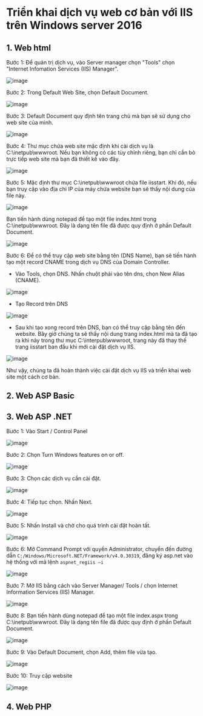 # Triển khai dịch vụ web cơ bản với IIS trên Windows server 2016

<a name="html"></a>
## 1. Web html
Bước 1: Để quản trị dịch vụ, vào Server manager chọn "Tools" chọn "Internet Infomation Services (IIS) Manager".

![image](https://user-images.githubusercontent.com/111716161/189846791-94d5833e-5ee9-40ff-9948-f605b72381fa.png)

Bước 2: Trong Default Web Site, chọn Default Document.

![image](https://user-images.githubusercontent.com/111716161/189831240-50051032-4618-4290-807d-a836d00cc485.png)

Bước 3: Default Document quy định tên trang chủ mà bạn sẽ sử dụng cho web site của mình.

![image](https://user-images.githubusercontent.com/111716161/189831654-2e4c5021-d072-4774-a037-029053feb1af.png)

Bước 4: Thư mục chứa web site mặc định khi cài dịch vụ là C:\inetpub\wwwroot. Nếu bạn không có các tùy chỉnh riêng, bạn chỉ cần bỏ trực tiếp web site mà bạn đã thiết kế vào đây.

![image](https://user-images.githubusercontent.com/111716161/189831974-b4de6a43-959c-44fd-a6d3-5a6a03af9e23.png)

Bước 5: Mặc định thư mục C:\inetpub\wwwroot chứa file iisstart. Khi đó, nếu bạn truy cập vào địa chỉ IP của máy chứa website bạn sẽ thấy nội dung của file này.

![image](https://user-images.githubusercontent.com/111716161/189832739-0c6d82e3-9043-4f0e-9898-2e033bfa4267.png)

Bạn tiến hành dùng notepad để tạo một file index.html trong C:\inetpub\wwwroot. Đây là dạng tên file đã được quy định ở phần Default Document.

![image](https://user-images.githubusercontent.com/111716161/189833525-250096f3-e369-4fe7-b577-741f74f2d694.png)

Bước 6: Để có thể truy cập web site bằng tên (DNS Name), bạn sẽ tiến hành tạo một record CNAME trong dịch vụ DNS của Domain Controller.

- Vào Tools, chọn DNS. Nhấn chuột phải vào tên dns, chọn New Alias (CNAME).

![image](https://user-images.githubusercontent.com/111716161/189847515-fc4b6815-e4c2-4287-b6d3-10837152d147.png)

- Tạo Record trên DNS

![image](https://user-images.githubusercontent.com/111716161/189848318-1cb625df-521e-4108-91ca-8584dcbbbf00.png)

- Sau khi tạo xong record trên DNS, bạn có thể truy cập bằng tên đến website. Bây giờ chúng ta sẽ thấy nội dung trang index.html mà ta đã tạo ra khi nảy trong thư mục C:\interpub\wwwroot, trang này đã thay thế trang iisstart ban đầu khi mới cài đặt dịch vụ IIS.

![image](https://user-images.githubusercontent.com/111716161/189848609-be964296-ca3b-4085-bd8f-dd55b1215b42.png)

Như vậy, chúng ta đã hoàn thành việc cài đặt dịch vụ IIS và triển khai web site một cách cơ bản.

## 2. Web ASP Basic

## 3. Web ASP .NET

Bước 1: Vào Start / Control Panel

![image](https://user-images.githubusercontent.com/111716161/190043895-9a81258b-2e13-4431-bcbc-f10fbc73b34a.png)

Bước 2: Chọn Turn Windows features on or off.

![image](https://user-images.githubusercontent.com/111716161/190044127-f8422e13-2d92-4aa4-9ac3-2dcefea40114.png)

Bước 3: Chọn các dịch vụ cần cài đặt.

![image](https://user-images.githubusercontent.com/111716161/190044322-770e2886-b96d-4f8e-8ee8-3fbafc1ed2d4.png)

Bước 4: Tiếp tục chọn. Nhấn Next.

![image](https://user-images.githubusercontent.com/111716161/190044490-d192f216-d8f2-4a94-9990-b9bca9c4e897.png)

Bước 5: Nhấn Install và chờ cho quá trình cài đặt hoàn tất.

![image](https://user-images.githubusercontent.com/111716161/190044549-4b087735-a5f5-4021-b4fb-f6ccb14cd414.png)

Bước 6: Mở Command Prompt với quyền Administrator, chuyển đến đường dẫn `C:/Windows/Microsoft.NET/Framework/v4.0.30319`, đăng ký asp.net vào hệ thống với mã lệnh `aspnet_regiis –i`

![image](https://user-images.githubusercontent.com/111716161/190047202-82abba21-6f25-4272-913f-0e2f93bb7038.png)

Bước 7: Mở IIS bằng cách vào Server Manager/ Tools / chọn Internet Information Services (IIS) Manager.

![image](https://user-images.githubusercontent.com/111716161/190047541-7a646adc-bae0-4300-9a3b-afd250944879.png)

Bước 8: Bạn tiến hành dùng notepad để tạo một file index.aspx trong C:\inetpub\wwwroot. Đây là dạng tên file đã được quy định ở phần Default Document.

![image](https://user-images.githubusercontent.com/111716161/190063102-319af005-8ada-42a2-81ad-ccd8736cf516.png)

Bước 9: Vào Default Document, chọn Add, thêm file vừa tạo. 

![image](https://user-images.githubusercontent.com/111716161/190063307-ab2b9b86-c3e4-4684-abdf-743a4b6d4205.png)

Bước 10: Truy cập website

![image](https://user-images.githubusercontent.com/111716161/190062770-37b71b07-e6f7-4f47-bdc2-151c98dfcb2b.png)



## 4. Web PHP
